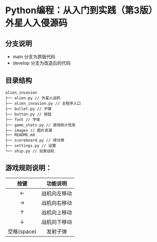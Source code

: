 # Python编程：从入门到实践（第3版）外星人入侵源码

## 分支说明
- main 分支为原版代码
- develop 分支为改造后的代码

## 目录结构
```
alien_invasion
├── alien.py // 外星人战机
├── alien_invasion.py // 主程序入口
├── bullet.py // 子弹
├── button.py // 按钮
├── font // 字体
├── game_stats.py // 游戏统计信息
├── images // 图片资源
├── README.md
├── scoreboard.py // 得分牌
├── settings.py // 设置
└── ship.py // 玩家战机
```

## 游戏规则说明：
| 按键  | 功能说明  |
| :------------: | :------------: |
| ←  | 战机向左移动  |
| →  | 战机向右移动  |
|  ↑ |  战机向上移动 |
| ↓  | 战机向下移动  |
| 空格(space)  | 发射子弹  |